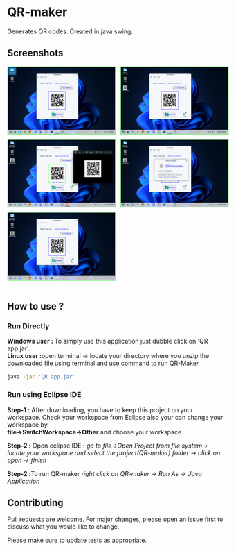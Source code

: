 # QR-maker
Generates QR codes. Created in java swing.

## Screenshots

<div style="display: flex;flex-direction: column; grid-gap: 10px;">
    <div style="display: flex; grid-gap: 10px;">
        <img src="images/s1.png" alt="screenshots" width="49%" style="border: 2px solid lightgreen"/>
        <img src="images/s2.png" alt="screenshots" width="49%" style="border: 2px solid lightgreen"/>
    </div>
    <div style="display: flex; grid-gap: 10px;">
        <img src="images/s3.png" alt="screenshots" width="49%" style="border: 2px solid lightgreen"/>
        <img src="images/s4.png" alt="screenshots" width="49%" style="border: 2px solid lightgreen"/>
    </div>
      <div style="display: flex; grid-gap: 10px;">
        <img src="images/s5.png" alt="screenshots" width="49%" style="border: 2px solid lightgreen"/>
    </div>
</div>
<br>

## How to use ?

### Run Directly

<b>Windows user : </b>To simply use this application just dubble click on 'QR app.jar'.
<br>
<b>Linux user :</b>open terminal -> locate your directory where you unzip the downloaded file using terminal and use command to run QR-Maker
```bash
java -jar 'QR app.jar'
```

### Run using Eclipse IDE
 <b>Step-1 :</b> After downloading, you have to keep this project on your workspace. Check your workspace from Eclipse also your can change your workspace by <br>
   <b>file->SwitchWorkspace->Other</b>
   and choose your workspace.

<b>Step-2 :</b> Open eclipse IDE : 
     <i>go to file->Open Project from file system-> locate your workspace and select the project(QR-maker) folder -> click on open -> finish</i>

<b>Step-2 :</b>To run QR-maker <i>right click on QR-maker -> Run As -> Java Application</i>

## Contributing

Pull requests are welcome. For major changes, please open an issue first
to discuss what you would like to change.

Please make sure to update tests as appropriate.